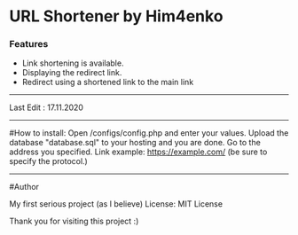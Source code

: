 # URL Shortener by Him4enko
### Features

- Link shortening is available.
- Displaying the redirect link.
- Redirect using a shortened link to the main link


------------
Last Edit : 17.11.2020

------------
#How to install:
Open /configs/config.php and enter your values.
Upload the database "database.sql" to your hosting and you are done. Go to the address you specified.
Link example: https://example.com/ (be sure to specify the protocol.)

------------
#Author 

My first serious project (as I believe)
License: MIT License

Thank you for visiting this project :)
